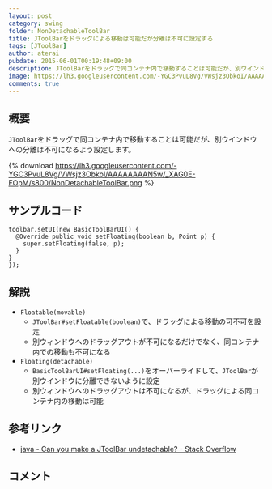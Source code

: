 ```yaml
---
layout: post
category: swing
folder: NonDetachableToolBar
title: JToolBarをドラッグによる移動は可能だが分離は不可に設定する
tags: [JToolBar]
author: aterai
pubdate: 2015-06-01T00:19:48+09:00
description: JToolBarをドラッグで同コンテナ内で移動することは可能だが、別ウインドウへの分離は不可になるよう設定します。
image: https://lh3.googleusercontent.com/-YGC3PvuL8Vg/VWsjz3ObkoI/AAAAAAAAN5w/_XAG0E-FOpM/s800/NonDetachableToolBar.png
comments: true
---
```

## 概要
`JToolBar`をドラッグで同コンテナ内で移動することは可能だが、別ウインドウへの分離は不可になるよう設定します。

{% download https://lh3.googleusercontent.com/-YGC3PvuL8Vg/VWsjz3ObkoI/AAAAAAAAN5w/_XAG0E-FOpM/s800/NonDetachableToolBar.png %}

## サンプルコード
<pre class="prettyprint"><code>toolbar.setUI(new BasicToolBarUI() {
  @Override public void setFloating(boolean b, Point p) {
    super.setFloating(false, p);
  }
}
});
</code></pre>

## 解説
- `Floatable(movable)`
    - `JToolBar#setFloatable(boolean)`で、ドラッグによる移動の可不可を設定
    - 別ウィンドウへのドラッグアウトが不可になるだけでなく、同コンテナ内での移動も不可になる
- `Floating(detachable)`
    - `BasicToolBarUI#setFloating(...)`をオーバーライドして、`JToolBar`が別ウインドウに分離できないように設定
    - 別ウィンドウへのドラッグアウトは不可になるが、ドラッグによる同コンテナ内の移動は可能

<!-- dummy comment line for breaking list -->

## 参考リンク
- [java - Can you make a JToolBar undetachable? - Stack Overflow](http://stackoverflow.com/questions/30484769/can-you-make-a-jtoolbar-undetachable)

<!-- dummy comment line for breaking list -->

## コメント
